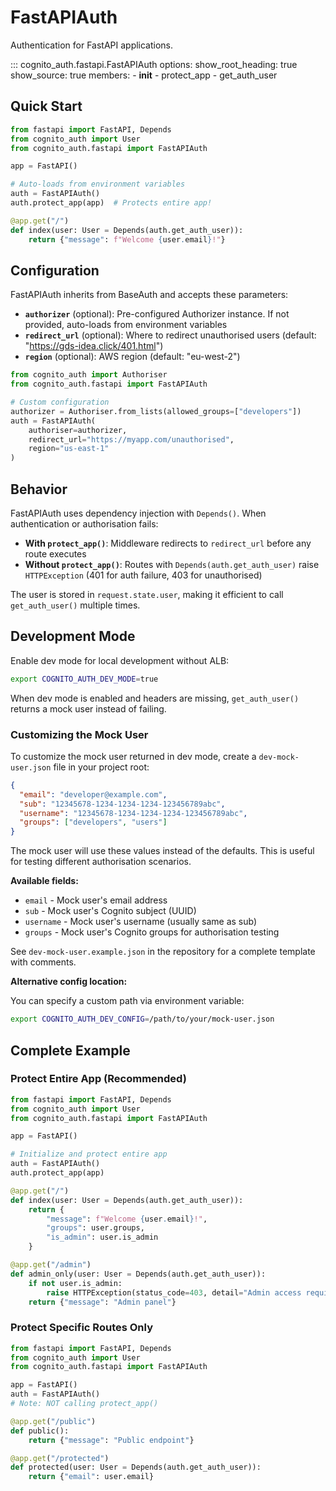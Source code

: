 # FastAPIAuth

Authentication for FastAPI applications.

::: cognito_auth.fastapi.FastAPIAuth
    options:
      show_root_heading: true
      show_source: true
      members:
        - __init__
        - protect_app
        - get_auth_user

## Quick Start

```python
from fastapi import FastAPI, Depends
from cognito_auth import User
from cognito_auth.fastapi import FastAPIAuth

app = FastAPI()

# Auto-loads from environment variables
auth = FastAPIAuth()
auth.protect_app(app)  # Protects entire app!

@app.get("/")
def index(user: User = Depends(auth.get_auth_user)):
    return {"message": f"Welcome {user.email}!"}
```

## Configuration

FastAPIAuth inherits from BaseAuth and accepts these parameters:

- **`authorizer`** (optional): Pre-configured Authorizer instance. If not provided, auto-loads from environment variables
- **`redirect_url`** (optional): Where to redirect unauthorised users (default: "https://gds-idea.click/401.html")
- **`region`** (optional): AWS region (default: "eu-west-2")

```python
from cognito_auth import Authoriser
from cognito_auth.fastapi import FastAPIAuth

# Custom configuration
authorizer = Authoriser.from_lists(allowed_groups=["developers"])
auth = FastAPIAuth(
    authoriser=authorizer,
    redirect_url="https://myapp.com/unauthorised",
    region="us-east-1"
)
```

## Behavior

FastAPIAuth uses dependency injection with `Depends()`. When authentication or authorisation fails:

- **With `protect_app()`**: Middleware redirects to `redirect_url` before any route executes
- **Without `protect_app()`**: Routes with `Depends(auth.get_auth_user)` raise `HTTPException` (401 for auth failure, 403 for unauthorised)

The user is stored in `request.state.user`, making it efficient to call `get_auth_user()` multiple times.

## Development Mode

Enable dev mode for local development without ALB:

```bash
export COGNITO_AUTH_DEV_MODE=true
```

When dev mode is enabled and headers are missing, `get_auth_user()` returns a mock user instead of failing.

### Customizing the Mock User

To customize the mock user returned in dev mode, create a `dev-mock-user.json` file in your project root:

```json
{
  "email": "developer@example.com",
  "sub": "12345678-1234-1234-1234-123456789abc",
  "username": "12345678-1234-1234-1234-123456789abc",
  "groups": ["developers", "users"]
}
```

The mock user will use these values instead of the defaults. This is useful for testing different authorisation scenarios.

**Available fields:**
- `email` - Mock user's email address
- `sub` - Mock user's Cognito subject (UUID)
- `username` - Mock user's username (usually same as sub)
- `groups` - Mock user's Cognito groups for authorisation testing

See `dev-mock-user.example.json` in the repository for a complete template with comments.

**Alternative config location:**

You can specify a custom path via environment variable:

```bash
export COGNITO_AUTH_DEV_CONFIG=/path/to/your/mock-user.json
```

## Complete Example

### Protect Entire App (Recommended)

```python
from fastapi import FastAPI, Depends
from cognito_auth import User
from cognito_auth.fastapi import FastAPIAuth

app = FastAPI()

# Initialize and protect entire app
auth = FastAPIAuth()
auth.protect_app(app)

@app.get("/")
def index(user: User = Depends(auth.get_auth_user)):
    return {
        "message": f"Welcome {user.email}!",
        "groups": user.groups,
        "is_admin": user.is_admin
    }

@app.get("/admin")
def admin_only(user: User = Depends(auth.get_auth_user)):
    if not user.is_admin:
        raise HTTPException(status_code=403, detail="Admin access required")
    return {"message": "Admin panel"}
```

### Protect Specific Routes Only

```python
from fastapi import FastAPI, Depends
from cognito_auth import User
from cognito_auth.fastapi import FastAPIAuth

app = FastAPI()
auth = FastAPIAuth()
# Note: NOT calling protect_app()

@app.get("/public")
def public():
    return {"message": "Public endpoint"}

@app.get("/protected")
def protected(user: User = Depends(auth.get_auth_user)):
    return {"email": user.email}
```
